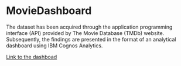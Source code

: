 # MovieDashboard
The dataset has been acquired through the application programming interface (API) provided by The Movie Database (TMDb) website. Subsequently, the findings are presented in the format of an analytical dashboard using IBM Cognos Analytics.

<a href="[https://www.example.com](https://us3.ca.analytics.ibm.com/bi/?perspective=dashboard&pathRef=.my_folders%2FProjects%2FMovieAnlysis%2Bdashboard&action=view&mode=dashboard&subView=model0000018ba38ba470_00000002)https://us3.ca.analytics.ibm.com/bi/?perspective=dashboard&pathRef=.my_folders%2FProjects%2FMovieAnlysis%2Bdashboard&action=view&mode=dashboard&subView=model0000018ba38ba470_00000002" target="_blank">Link to the dashboad</a>

